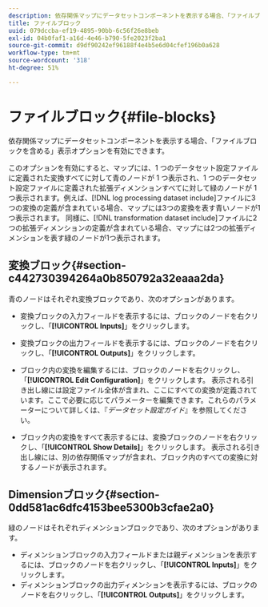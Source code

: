 ```yaml
---
description: 依存関係マップにデータセットコンポーネントを表示する場合、「ファイルブロックを含める」表示オプションを有効にできます。
title: ファイルブロック
uuid: 079dccba-ef19-4895-90bb-6c56f26e8beb
exl-id: 04b0faf1-a16d-4e46-b790-5fe2023f2ba1
source-git-commit: d9df90242ef96188f4e4b5e6d04cfef196b0a628
workflow-type: tm+mt
source-wordcount: '318'
ht-degree: 51%

---
```


# ファイルブロック{#file-blocks}

依存関係マップにデータセットコンポーネントを表示する場合、「ファイルブロックを含める」表示オプションを有効にできます。

このオプションを有効にすると、マップには、1 つのデータセット設定ファイルに定義された変換すべてに対して青のノードが 1 つ表示され、1 つのデータセット設定ファイルに定義された拡張ディメンションすべてに対して緑のノードが 1 つ表示されます。例えば、[!DNL log processing dataset include]ファイルに3つの変換の定義が含まれている場合、マップには3つの変換を表す青いノードが1つ表示されます。 同様に、[!DNL transformation dataset include]ファイルに2つの拡張ディメンションの定義が含まれている場合、マップには2つの拡張ディメンションを表す緑のノードが1つ表示されます。

## 変換ブロック{#section-c442730394264a0b850792a32eaaa2da}

青のノードはそれぞれ変換ブロックであり、次のオプションがあります。

* 変換ブロックの入力フィールドを表示するには、ブロックのノードを右クリックし、「**[!UICONTROL Inputs]**」をクリックします。
* 変換ブロックの出力フィールドを表示するには、ブロックのノードを右クリックし、「**[!UICONTROL Outputs]**」をクリックします。
* ブロック内の変換を編集するには、ブロックのノードを右クリックし、「**[!UICONTROL Edit Configuration]**」をクリックします。 表示される引き出し線には設定ファイル全体が含まれ、ここにすべての変換が定義されています。ここで必要に応じてパラメーターを編集できます。これらのパラメーターについて詳しくは、『*データセット設定ガイド*』を参照してください。

* ブロック内の変換をすべて表示するには、変換ブロックのノードを右クリックし、「**[!UICONTROL Show Details]**」をクリックします。 表示される引き出し線には、別の依存関係マップが含まれ、ブロック内のすべての変換に対するノードが表示されます。

## Dimensionブロック{#section-0dd581ac6dfc4153bee5300b3cfae2a0}

緑のノードはそれぞれディメンションブロックであり、次のオプションがあります。

* ディメンションブロックの入力フィールドまたは親ディメンションを表示するには、ブロックのノードを右クリックし、「**[!UICONTROL Inputs]**」をクリックします。
* ディメンションブロックの出力ディメンションを表示するには、ブロックのノードを右クリックし、「**[!UICONTROL Outputs]**」をクリックします。
